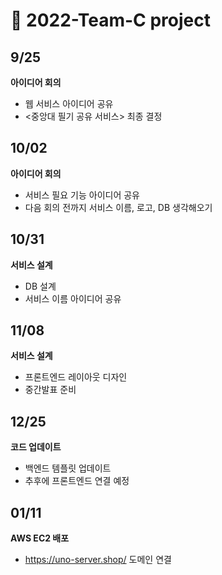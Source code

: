 # 🐣 2022-Team-C project


## 9/25
**아이디어 회의**
- 웹 서비스 아이디어 공유
- <중앙대 필기 공유 서비스> 최종 결정

## 10/02
**아이디어 회의**
- 서비스 필요 기능 아이디어 공유
- 다음 회의 전까지 서비스 이름, 로고, DB 생각해오기

## 10/31
**서비스 설계**
- DB 설계
- 서비스 이름 아이디어 공유

## 11/08
**서비스 설계**
- 프론트엔드 레이아웃 디자인
- 중간발표 준비

## 12/25
**코드 업데이트**
- 백엔드 템플릿 업데이트
- 추후에 프론트엔드 연결 예정

## 01/11
**AWS EC2 배포**
- https://uno-server.shop/ 도메인 연결 
